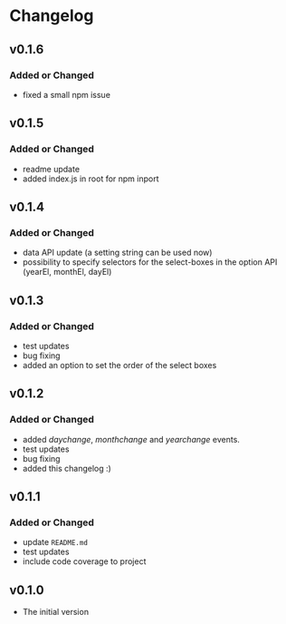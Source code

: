 # Changelog

## v0.1.6
### Added or Changed
- fixed a small npm issue

## v0.1.5
### Added or Changed
- readme update
- added index.js in root for npm inport

## v0.1.4
### Added or Changed
- data API update (a setting string can be used now)
- possibility to specify selectors for the select-boxes in the option API (yearEl, monthEl, dayEl)

## v0.1.3
### Added or Changed
- test updates
- bug fixing
- added an option to set the order of the select boxes

## v0.1.2
### Added or Changed
- added *daychange*, *monthchange* and *yearchange* events.
- test updates
- bug fixing
- added this changelog :)

## v0.1.1
### Added or Changed
- update `README.md`
- test updates
- include code coverage to project

## v0.1.0
- The initial version
